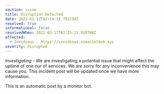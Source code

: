 ```yaml
---
section: issue
title: Disruption Detected
date: 2022-02-17T02:14:12.791130Z
resolved: true
informational: false
resolvedWhen: 2022-02-17T02:15:22.910708Z
affected:
  - Invidious - https://invidious.esmailelbob.xyz
severity: disrupted
---
```

*Investigating* - We are investigating a potential issue that might affect the uptime of one our of services. We are sorry for any inconvenience this may cause you. This incident post will be updated once we have more information.

This is an automatic post by a monitor bot.
        